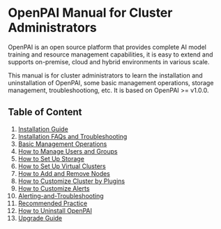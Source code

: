 # OpenPAI Manual for Cluster Administrators

OpenPAI is an open source platform that provides complete AI model training and resource management capabilities, it is easy to extend and supports on-premise, cloud and hybrid environments in various scale.

This manual is for cluster administrators to learn the installation and uninstallation of OpenPAI, some basic management operations, storage management, troubleshootiong, etc. It is based on OpenPAI >= v1.0.0. 

## Table of Content

1. [Installation Guide](./installation-guide.md)
2. [Installation FAQs and Troubleshooting](./installation-faqs-and-troubleshooting.md)
3. [Basic Management Operations](./basic-management-operations.md)
4. [How to Manage Users and Groups](./how-to-manage-users-and-groups.md)
5. [How to Set Up Storage](./how-to-set-up-storage.md)
6. [How to Set Up Virtual Clusters](./how-to-set-up-virtual-clusters.md)
7. [How to Add and Remove Nodes](./how-to-add-and-remove-nodes.md)
8. [How to Customize Cluster by Plugins](./how-to-customize-cluster-by-plugins.md)
9. [How to Customize Alerts](./how-to-customize-alerts.md)
10. [Alerting-and-Troubleshooting](./alerting-and-troubleshooting.md)
11. [Recommended Practice](./recommended-practice.md)
12. [How to Uninstall OpenPAI](./how-to-uninstall-openpai.md)
13. [Upgrade Guide](./upgrade-guide.md)
